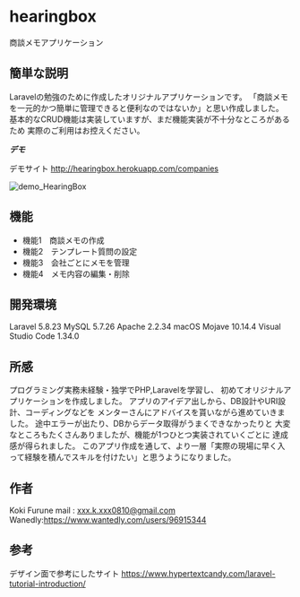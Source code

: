 # hearingbox
 
商談メモアプリケーション
 
## 簡単な説明
 
Laravelの勉強のために作成したオリジナルアプリケーションです。
「商談メモを一元的かつ簡単に管理できると便利なのではないか」と思い作成しました。
基本的なCRUD機能は実装していますが、まだ機能実装が不十分なところがあるため
実際のご利用はお控えください。

***デモ***

デモサイト
http://hearingbox.herokuapp.com/companies

![demo_HearingBox](https://user-images.githubusercontent.com/48795394/64905275-b3f2e780-d710-11e9-900a-85cc98de2112.gif)

## 機能
 
- 機能1　商談メモの作成
- 機能2　テンプレート質問の設定
- 機能3　会社ごとにメモを管理
- 機能4　メモ内容の編集・削除

## 開発環境

Laravel 5.8.23
MySQL 5.7.26
Apache 2.2.34 
macOS Mojave 10.14.4
Visual Studio Code 1.34.0

## 所感

プログラミング実務未経験・独学でPHP,Laravelを学習し、
初めてオリジナルアプリケーションを作成しました。
アプリのアイデア出しから、DB設計やURI設計、コーディングなどを
メンターさんにアドバイスを貰いながら進めていきました。
途中エラーが出たり、DBからデータ取得がうまくできなかったりと
大変なところもたくさんありましたが、機能が1つひとつ実装されていくごとに
達成感が得られました。
このアプリ作成を通して、より一層「実際の現場に早く入って経験を積んでスキルを付けたい」と思うようになりました。
 
## 作者

Koki Furune
mail : xxx.k.xxx0810@gmail.com
Wanedly:https://www.wantedly.com/users/96915344
 
## 参考

デザイン面で参考にしたサイト
https://www.hypertextcandy.com/laravel-tutorial-introduction/
